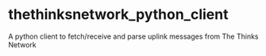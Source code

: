 # thethinksnetwork_python_client
A python client to fetch/receive and parse uplink messages from The Thinks Network
